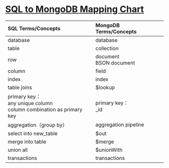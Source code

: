 # [SQL to MongoDB Mapping Chart](https://www.mongodb.com/docs/manual/reference/sql-comparison/)

| SQL Terms/Concepts                                           | MongoDB Terms/Concepts      |
| :----------------------------------------------------------- | :-------------------------- |
| database                                                     | database                    |
| table                                                        | collection                  |
| row                                                          | document<br />BSON document |
| column                                                       | field                       |
| index                                                        | index                       |
| table joins                                                  | \$lookup                    |
| primary key：<br />any unique column<br />column combination as primary key | primary key：<br />\_id     |
| aggregation（group by）                                      | aggregation pipeline        |
| select into new\_table                                       | \$out                       |
| merge into table                                             | \$merge                     |
| union all                                                    | \$unionWith                 |
| transactions                                                 | transactions                |